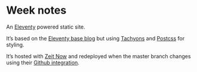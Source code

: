 # Week notes

An [Eleventy] powered static site.

It’s based on the [Eleventy base blog] but using [Tachyons] and [Postcss] for styling.

It’s hosted with [Zeit Now] and redeployed when the master branch changes using their [Github integration].

[Eleventy]: https://www.11ty.io
[Eleventy base blog]: https://github.com/11ty/eleventy-base-blog
[Tachyons]: http://tachyons.io/
[Postcss]: https://postcss.org
[Zeit Now]: https://zeit.co/now
[Github integration]: https://zeit.co/blog/now-for-github
